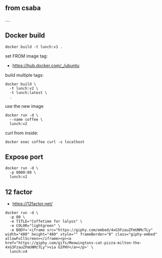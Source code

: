 ## from csaba 

....


## Docker build

```
docker build -t lunch:v1 .
```

set FROM image tag:
- https://hub.docker.com/_/ubuntu

build multiple tags:
```
docker build \
  -t lunch:v2 \
  -t lunch:latest \
  .
```

use the new image
```
docker run -d \
  --name coffee \
  lunch:v2
```

curl from inside:
```
docker exec coffee curl -s localhost
```

## Expose port

```
docker run -d \
  -p 8080:80 \
  lunch:v2
```

## 12 factor

- https://12factor.net/

```
docker run -d \
  -p 80 \
  -e TITLE="Coffetime for lalyos" \
  -e COLOR="lightgreen" \
  -e BODY='<iframe src="https://giphy.com/embed/4xG3FzauZFmUNMcTLy" width="480" height="480" style="" frameBorder="0" class="giphy-embed" allowFullScreen></iframe><p><a href="https://giphy.com/gifs/Meowingtons-cat-pizza-milton-the-4xG3FzauZFmUNMcTLy">via GIPHY</a></p>' \
  lunch:v4
```
